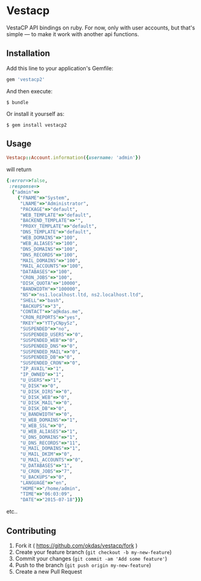 # Vestacp

VestaCP API bindings on ruby. For now, only with user accounts, but that's simple — to make it work with another api functions.

## Installation

Add this line to your application's Gemfile:

```ruby
gem 'vestacp2'
```

And then execute:

    $ bundle

Or install it yourself as:

    $ gem install vestacp2

## Usage

```ruby
Vestacp::Account.information({username: 'admin'})
```

will return
```ruby
{:error=>false,
 :response=>
  {"admin"=>
    {"FNAME"=>"System",
     "LNAME"=>"Administrator",
     "PACKAGE"=>"default",
     "WEB_TEMPLATE"=>"default",
     "BACKEND_TEMPLATE"=>"",
     "PROXY_TEMPLATE"=>"default",
     "DNS_TEMPLATE"=>"default",
     "WEB_DOMAINS"=>"100",
     "WEB_ALIASES"=>"100",
     "DNS_DOMAINS"=>"100",
     "DNS_RECORDS"=>"100",
     "MAIL_DOMAINS"=>"100",
     "MAIL_ACCOUNTS"=>"100",
     "DATABASES"=>"100",
     "CRON_JOBS"=>"100",
     "DISK_QUOTA"=>"10000",
     "BANDWIDTH"=>"100000",
     "NS"=>"ns1.localhost.ltd, ns2.localhost.ltd",
     "SHELL"=>"bash",
     "BACKUPS"=>"3",
     "CONTACT"=>"a@kdas.me",
     "CRON_REPORTS"=>"yes",
     "RKEY"=>"YTTyCNpySz",
     "SUSPENDED"=>"no",
     "SUSPENDED_USERS"=>"0",
     "SUSPENDED_WEB"=>"0",
     "SUSPENDED_DNS"=>"0",
     "SUSPENDED_MAIL"=>"0",
     "SUSPENDED_DB"=>"0",
     "SUSPENDED_CRON"=>"0",
     "IP_AVAIL"=>"1",
     "IP_OWNED"=>"1",
     "U_USERS"=>"1",
     "U_DISK"=>"0",
     "U_DISK_DIRS"=>"0",
     "U_DISK_WEB"=>"0",
     "U_DISK_MAIL"=>"0",
     "U_DISK_DB"=>"0",
     "U_BANDWIDTH"=>"0",
     "U_WEB_DOMAINS"=>"1",
     "U_WEB_SSL"=>"0",
     "U_WEB_ALIASES"=>"1",
     "U_DNS_DOMAINS"=>"1",
     "U_DNS_RECORDS"=>"11",
     "U_MAIL_DOMAINS"=>"1",
     "U_MAIL_DKIM"=>"0",
     "U_MAIL_ACCOUNTS"=>"0",
     "U_DATABASES"=>"1",
     "U_CRON_JOBS"=>"7",
     "U_BACKUPS"=>"0",
     "LANGUAGE"=>"en",
     "HOME"=>"/home/admin",
     "TIME"=>"06:03:09",
     "DATE"=>"2015-07-18"}}}
```

etc..

## Contributing

1. Fork it ( https://github.com/okdas/vestacp/fork )
2. Create your feature branch (`git checkout -b my-new-feature`)
3. Commit your changes (`git commit -am 'Add some feature'`)
4. Push to the branch (`git push origin my-new-feature`)
5. Create a new Pull Request
